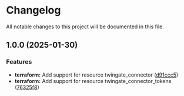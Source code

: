 # Changelog

All notable changes to this project will be documented in this file.

## 1.0.0 (2025-01-30)

### Features

* **terraform:** Add support for resource twingate_connector ([d91ccc5](https://gitlab.com/terraform-child-modules-48151/terraform-twingate-connector_tokens/commit/d91ccc58c67f916949c00165c7e39cdc593f294e))
* **terraform:** Add support for resource twingate_connector_tokens ([76325f8](https://gitlab.com/terraform-child-modules-48151/terraform-twingate-connector_tokens/commit/76325f846958934786c7434ae73964e8c15995ba))
